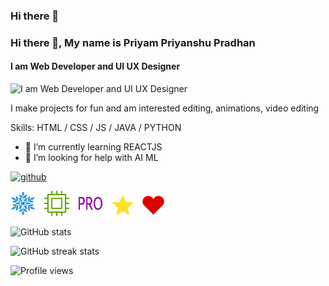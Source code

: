 ### Hi there 👋
### Hi there 👋, My name is Priyam Priyanshu Pradhan
#### I am Web Developer and UI UX Designer
![I am Web Developer and UI UX Designer](https://www.linkedin.com/in/priyam-priyanshu-pradhan-06a263231/overlay/background-image/)

I make projects for fun and am interested editing, animations, video editing 

Skills: HTML / CSS / JS / JAVA / PYTHON

- 🌱 I’m currently learning REACTJS 
- 🤔 I’m looking for help with AI ML 


[<img src='https://cdn.jsdelivr.net/npm/simple-icons@3.0.1/icons/github.svg' alt='github' height='40'>](https://github.com/priyam99)  

<a href='https://archiveprogram.github.com/'><img src='https://raw.githubusercontent.com/acervenky/animated-github-badges/master/assets/acbadge.gif' width='40' height='40'></a> <a href='https://docs.github.com/en/developers'><img src='https://raw.githubusercontent.com/acervenky/animated-github-badges/master/assets/devbadge.gif' width='40' height='40'></a> <a href='https://github.com/pricing'><img src='https://raw.githubusercontent.com/acervenky/animated-github-badges/master/assets/pro.gif' width='40' height='40'></a> <a href='https://stars.github.com/'><img src='https://raw.githubusercontent.com/acervenky/animated-github-badges/master/assets/starbadge.gif' width='35' height='35'></a> <a href='https://docs.github.com/en/github/supporting-the-open-source-community-with-github-sponsors'><img src='https://raw.githubusercontent.com/acervenky/animated-github-badges/master/assets/sponsorbadge.gif' width='35' height='35'></a> 

![GitHub stats](https://github-readme-stats.vercel.app/api?username=priyam99&show_icons=true)  

![GitHub streak stats](https://streak-stats.demolab.com/?user=priyam99)  

![Profile views](https://gpvc.arturio.dev/priyam99)  
